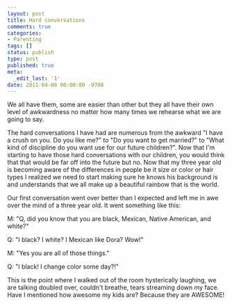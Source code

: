 ```yaml
---
layout: post
title: Hard conversations
comments: true
categories:
- Parenting
tags: []
status: publish
type: post
published: true
meta:
  _edit_last: '1'
date: 2011-04-08 00:00:00 -0700
---
```

We all have them, some are easier than other but they all have their own level of awkwardness no matter how many times we rehearse what we are going to say.

The hard conversations I have had are numerous from the awkward "I have a crush on you.  Do you like me?" to "Do you want to get married?" to "What kind of discipline do you want use for our future children?".  Now that I'm starting to have those hard conversations with our children, you would think that that would be far off into the future but no.  Now that my three year old is becoming aware of the differences in people be it size or color or hair types I realized we need to start making sure he knows his background is and understands that we all make up a beautiful rainbow that is the world.

Our first conversation went over better than I expected and left me in awe over the mind of a three year old.  It went something like this:

M: "Q, did you know that you are black, Mexican, Native American, and white?"

Q: "I black?  I white?  I Mexican like Dora?  Wow!"

M:  "Yes you are all of those things."

Q:  "I black!  I change color some day?!"

This is the point where I walked out of the room hysterically laughing, we are talking doubled over, couldn't breathe, tears streaming down my face.  Have I mentioned how awesome my kids are?  Because they are AWESOME!
